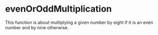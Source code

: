 # evenOrOddMultiplication
This function is about multiplying a given number by eight if it is an even number and by nine otherwise.
